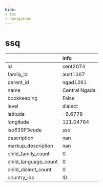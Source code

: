 ```yaml
---
hide:
- toc
- navigation
---
```

# ssq
|                      | info          |
|:---------------------|:--------------|
| id                   | cent2074      |
| family_id            | aust1307      |
| parent_id            | ngad1261      |
| name                 | Central Ngada |
| bookkeeping          | False         |
| level                | dialect       |
| latitude             | -8.6778       |
| longitude            | 121.04764     |
| iso639P3code         | ssq           |
| description          | nan           |
| markup_description   | nan           |
| child_family_count   | 0             |
| child_language_count | 0             |
| child_dialect_count  | 0             |
| country_ids          | ID            |